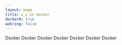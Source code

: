 ```yaml
---
layout: page
title: ಠ_ಠ in docker
docker0: true
webring: false
---
```


Docker Docker Docker Docker Docker Docker Docker
